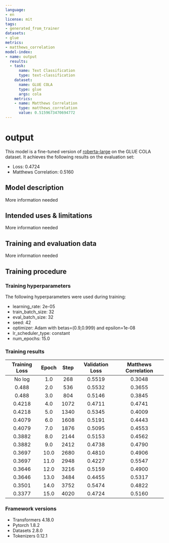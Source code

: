 ```yaml
---
language:
- en
license: mit
tags:
- generated_from_trainer
datasets:
- glue
metrics:
- matthews_correlation
model-index:
- name: output
  results:
  - task:
      name: Text Classification
      type: text-classification
    dataset:
      name: GLUE COLA
      type: glue
      args: cola
    metrics:
    - name: Matthews Correlation
      type: matthews_correlation
      value: 0.5159673470694772
---
```


<!-- This model card has been generated automatically according to the information the Trainer had access to. You
should probably proofread and complete it, then remove this comment. -->

# output

This model is a fine-tuned version of [roberta-large](https://huggingface.co/roberta-large) on the GLUE COLA dataset.
It achieves the following results on the evaluation set:
- Loss: 0.4724
- Matthews Correlation: 0.5160

## Model description

More information needed

## Intended uses & limitations

More information needed

## Training and evaluation data

More information needed

## Training procedure

### Training hyperparameters

The following hyperparameters were used during training:
- learning_rate: 2e-05
- train_batch_size: 32
- eval_batch_size: 32
- seed: 42
- optimizer: Adam with betas=(0.9,0.999) and epsilon=1e-08
- lr_scheduler_type: constant
- num_epochs: 15.0

### Training results

| Training Loss | Epoch | Step | Validation Loss | Matthews Correlation |
|:-------------:|:-----:|:----:|:---------------:|:--------------------:|
| No log        | 1.0   | 268  | 0.5519          | 0.3048               |
| 0.488         | 2.0   | 536  | 0.5532          | 0.3655               |
| 0.488         | 3.0   | 804  | 0.5146          | 0.3845               |
| 0.4218        | 4.0   | 1072 | 0.4711          | 0.4741               |
| 0.4218        | 5.0   | 1340 | 0.5345          | 0.4009               |
| 0.4079        | 6.0   | 1608 | 0.5191          | 0.4443               |
| 0.4079        | 7.0   | 1876 | 0.5095          | 0.4553               |
| 0.3882        | 8.0   | 2144 | 0.5153          | 0.4562               |
| 0.3882        | 9.0   | 2412 | 0.4738          | 0.4790               |
| 0.3697        | 10.0  | 2680 | 0.4810          | 0.4906               |
| 0.3697        | 11.0  | 2948 | 0.4227          | 0.5547               |
| 0.3646        | 12.0  | 3216 | 0.5159          | 0.4900               |
| 0.3646        | 13.0  | 3484 | 0.4455          | 0.5317               |
| 0.3501        | 14.0  | 3752 | 0.5474          | 0.4822               |
| 0.3377        | 15.0  | 4020 | 0.4724          | 0.5160               |


### Framework versions

- Transformers 4.18.0
- Pytorch 1.8.2
- Datasets 2.8.0
- Tokenizers 0.12.1
